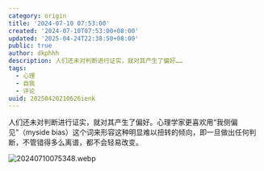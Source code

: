 ```yaml
---
category: origin
title: '2024-07-10 07:53:00'
created: '2024-07-10T07:53:00+08:00'
updated: '2025-04-24T22:38:50+08:00'
public: true
author: dkphhh
description: 人们还未对判断进行证实，就对其产生了偏好……
tags:
  - 心理
  - 自我
  - 评论
uuid: 20250420210626ienk
---
```


人们还未对判断进行证实，就对其产生了偏好。心理学家更喜欢用“我侧偏见”（myside bias）这个词来形容这种明显难以扭转的倾向，即一旦做出任何判断，不管错得多么离谱，都不会轻易改变。

![20240710075348.webp](https://img.dkphhh.me/20240710075348.webp)
